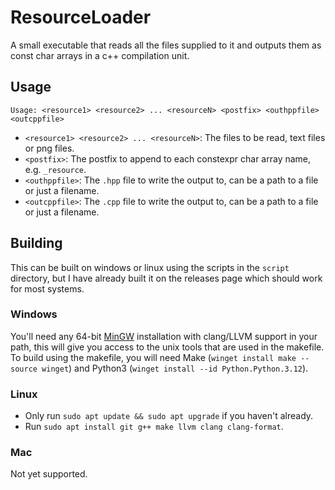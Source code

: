 # ResourceLoader
A small executable that reads all the files supplied to it and outputs them as const char arrays in
a c++ compilation unit.

## Usage
`Usage: <resource1> <resource2> ... <resourceN> <postfix> <outhppfile> <outcppfile>`

- `<resource1> <resource2> ... <resourceN>`: The files to be read, text files or png files.
- `<postfix>`: The postfix to append to each constexpr char array name, e.g. `_resource`.
- `<outhppfile>`: The `.hpp` file to write the output to, can be a path to a file or just a
  filename.
- `<outcppfile>`: The `.cpp` file to write the output to, can be a path to a file or just a
  filename.

## Building
This can be built on windows or linux using the scripts in the `script` directory, but I have
already built it on the releases page which should work for most systems.

### Windows
You'll need any 64-bit [MinGW](https://winlibs.com/) installation with clang/LLVM support in your
path, this will give you access to the unix tools that are used in the makefile. To build using the
makefile, you will need Make (`winget install make --source winget`) and Python3 (`winget install
--id Python.Python.3.12`).

### Linux
- Only run `sudo apt update && sudo apt upgrade` if you haven't already.
- Run `sudo apt install git g++ make llvm clang clang-format`.

### Mac
Not yet supported.
